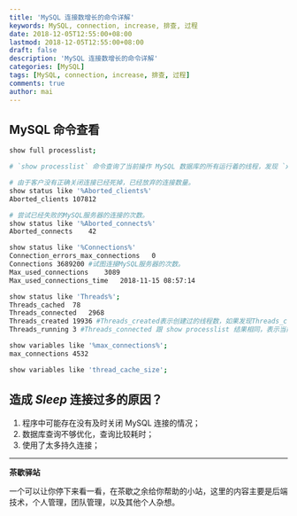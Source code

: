 ```yaml
---
title: 'MySQL 连接数增长的命令详解'
keywords: MySQL, connection, increase, 排查, 过程
date: 2018-12-05T12:55:00+08:00
lastmod: 2018-12-05T12:55:00+08:00
draft: false
description: 'MySQL 连接数增长的命令详解'
categories: [MySQL]
tags: [MySQL, connection, increase, 排查, 过程]
comments: true
author: mai
---
```


## MySQL 命令查看

```sh
show full processlist;

# `show processlist` 命令查询了当前操作 MySQL 数据库的所有运行着的线程，发现 `xxxx` 数据库的好多连接线程都处于 *Sleep* 状态，这种状态表示等待客户端发送操作请求，并且随着时间的推移，*Time* 一栏的数值会越来越大，重启连接数据库的应用后这种情况消失，随着访问的增多又逐渐出现了这种现象。*Time* 一栏的时间数值也呈降序排列，此时的访问量并不高，说明每次访问数据库建立的连接可能没有被关闭，导致连接池饱和，出现连接请求超时的问题，也就是说有连接泄露的问题。

# 由于客户没有正确关闭连接已经死掉，已经放弃的连接数量。 
show status like '%Aborted_clients%'
Aborted_clients	107812

# 尝试已经失败的MySQL服务器的连接的次数。 
show status like '%Aborted_connects%'
Aborted_connects	42

show status like '%Connections%'
Connection_errors_max_connections	0
Connections	3689200 #试图连接MySQL服务器的次数。
Max_used_connections	3089
Max_used_connections_time	2018-11-15 08:57:14

show status like 'Threads%';
Threads_cached	78
Threads_connected	2968
Threads_created	19936 #Threads_created表示创建过的线程数，如果发现Threads_created值过大的话，表明MySQL服务器一直在创建线程，这也是比较耗资源，可以适当增加配置文件中thread_cache_size值，查询服务器
Threads_running	3 #Threads_connected 跟 show processlist 结果相同，表示当前连接数。准确的来说，Threads_running 是代表当前并发数

show variables like '%max_connections%';
max_connections	4532

show variables like 'thread_cache_size';
```

## 造成 *Sleep* 连接过多的原因？

1. 程序中可能存在没有及时关闭 MySQL 连接的情况；
2. 数据库查询不够优化，查询比较耗时；
3. 使用了太多持久连接；

----

**茶歇驿站**

一个可以让你停下来看一看，在茶歇之余给你帮助的小站，这里的内容主要是后端技术，个人管理，团队管理，以及其他个人杂想。


